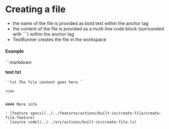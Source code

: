 # Creating a file

* the name of the file is provided as bold text within the anchor tag
* the content of the file is provided as a multi-line code block (surrounded with \`\`\`) within the anchor tag
* TextRunner creates the file in the workspace


#### Example

<a class="textRunner_runMarkdownInTextrun">
```markdown
<a class="textRunner_createFile">

__test.txt__

`​``txt
The file content goes here
`​``
</a>
```
</a>


#### More info

- [feature specs](../../features/actions/built-in/create-file/create-file.feature)
- [source code](../../src/actions/built-in/create-file.ls)
